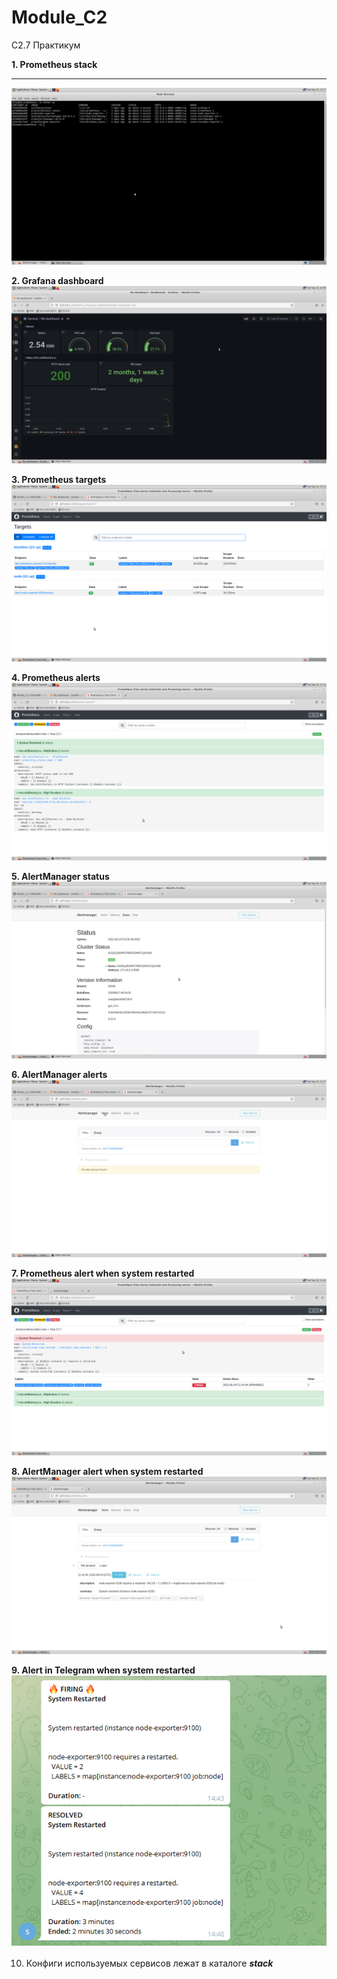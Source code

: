 # Module_C2
C2.7 Практикум

**1. Prometheus stack**
___
![Prometheus stack](/images/prometeus_stack.png)

**2. Grafana dashboard**
![Grafana dashboard](/images/grafana.png)

**3. Prometheus targets**
![Prometheus_targets](/images/prometeus_targets.png)

**4. Prometheus alerts**
![Prometheus_alerts](/images/prometeus_alerts.png)

**5. AlertManager status**
![AlertManager_status](/images/alertmanager_status.png)

**6. AlertManager alerts**
![AlertManager_alerts](/images/alertmanager_alerts.png)

**7. Prometheus alert when system restarted**
![Prometheus_alert](/images/alert_prom.png)

**8. AlertManager alert when system restarted**
![AlertManager_alert](/images/alertmanager_alert.png)

**9. Alert in Telegram when system restarted**
![Bot_alert](/images/bot.png)

10. Конфиги используемых сервисов лежат в каталоге ***stack***
